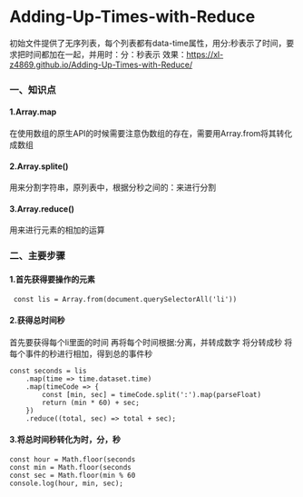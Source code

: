 # Adding-Up-Times-with-Reduce
初始文件提供了无序列表，每个列表都有data-time属性，用分:秒表示了时间，要求把时间都加在一起，并用时：分：秒表示
效果：https://xl-z4869.github.io/Adding-Up-Times-with-Reduce/
### 一、知识点
#### 1.Array.map
在使用数组的原生API的时候需要注意伪数组的存在，需要用Array.from将其转化成数组
#### 2.Array.splite()
用来分割字符串，原列表中，根据分秒之间的：来进行分割
#### 3.Array.reduce()
用来进行元素的相加的运算
### 二、主要步骤
#### 1.首先获得要操作的元素
```
 const lis = Array.from(document.querySelectorAll('li'))
```
#### 2.获得总时间秒
首先要获得每个li里面的时间
再将每个时间根据:分离，并转成数字 
将分转成秒
将每个事件的秒进行相加，得到总的事件秒
```
const seconds = lis
    .map(time => time.dataset.time)
    .map(timeCode => {
        const [min, sec] = timeCode.split(':').map(parseFloat)
        return (min * 60) + sec;
    })
    .reduce((total, sec) => total + sec);
```
#### 3.将总时间秒转化为时，分，秒
```
const hour = Math.floor(seconds
const min = Math.floor(seconds 
const sec = Math.floor(min % 60
console.log(hour, min, sec);
```
